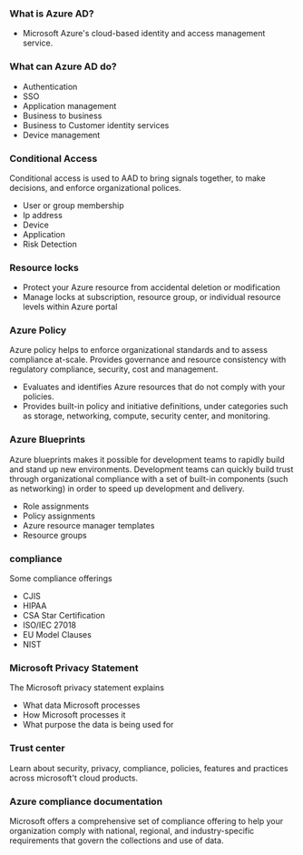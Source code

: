 ### What is Azure AD?
- Microsoft Azure's cloud-based identity and access management service.
### What can Azure AD do?
- Authentication
- SSO
- Application management
- Business to business
- Business to Customer identity services
- Device management

### Conditional Access
Conditional access is used to AAD to bring signals together, to make decisions, and enforce organizational polices.
- User or group membership
- Ip address
- Device
- Application
- Risk Detection

### Resource locks
- Protect your Azure resource from accidental deletion or modification
- Manage locks at subscription, resource group, or individual resource levels within Azure portal

### Azure Policy
Azure policy helps to enforce organizational standards and to assess compliance at-scale. Provides governance and resource consistency with regulatory compliance, security, cost and management. 
- Evaluates and identifies Azure resources that do not comply with your policies.
- Provides built-in policy and initiative definitions, under categories such as storage, networking, compute, security center, and monitoring.

### Azure Blueprints
Azure blueprints makes it possible for development teams to rapidly build and stand up new environments. Development teams can quickly build trust through organizational compliance with a set of built-in components (such as networking) in order to speed up development and delivery.
- Role assignments
- Policy assignments
- Azure resource manager templates
- Resource groups

### compliance
Some compliance offerings
- CJIS
- HIPAA
- CSA Star Certification
- ISO/IEC 27018
- EU Model Clauses
- NIST

### Microsoft Privacy Statement
The Microsoft privacy statement explains
- What data Microsoft processes
- How Microsoft processes it
- What purpose the data is being used for

### Trust center
Learn about security, privacy, compliance, policies, features and practices across microsoft't cloud products.

### Azure compliance documentation
Microsoft offers a comprehensive set of compliance offering to help your organization comply with national, regional, and industry-specific requirements that govern the collections and use of data.